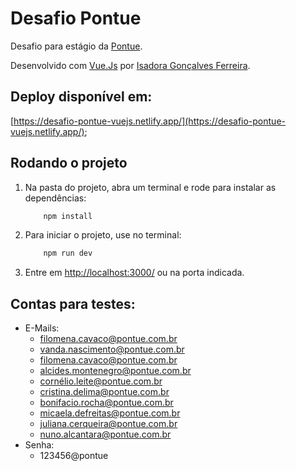 # Desafio Pontue
Desafio para estágio da [Pontue](https://pontue.com.br/).

Desenvolvido com [Vue.Js](https://vuejs.org) por [Isadora Gonçalves Ferreira](https://www.linkedin.com/in/isadorafer).


## Deploy disponível em:

[https://desafio-pontue-vuejs.netlify.app/](https://desafio-pontue-vuejs.netlify.app/);


## Rodando o projeto
1. Na pasta do projeto, abra um terminal e rode para instalar as dependências:
    ```sh
        npm install
    ```
2. Para iniciar o projeto, use no terminal:
    ```sh
        npm run dev
    ```
3. Entre em [http://localhost:3000/](http://localhost:3000/) ou na porta indicada.


## Contas para testes:

* E-Mails:
   * filomena.cavaco@pontue.com.br
   * vanda.nascimento@pontue.com.br
   * filomena.cavaco@pontue.com.br
   * alcides.montenegro@pontue.com.br
   * cornélio.leite@pontue.com.br
   * cristina.delima@pontue.com.br
   * bonifacio.rocha@pontue.com.br
   * micaela.defreitas@pontue.com.br
   * juliana.cerqueira@pontue.com.br
   * nuno.alcantara@pontue.com.br
* Senha:
  * 123456@pontue


